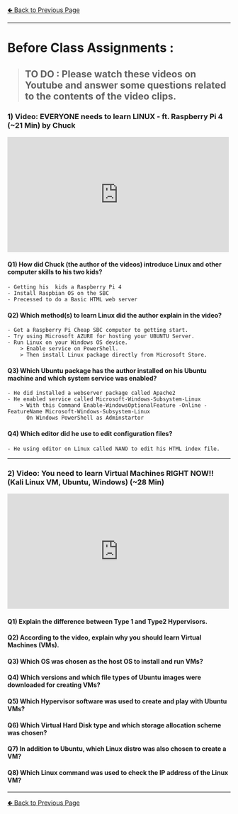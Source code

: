 [🢀 Back to Previous Page](./softwaredev_content_index.md)

* * *

# Before Class Assignments :

> ## TO DO : Please watch these videos on Youtube and answer some questions related to the contents of the video clips.

### 1) Video: EVERYONE needs to learn LINUX - ft. Raspberry Pi 4 (~21 Min) by Chuck

<iframe width="500" height="260" src="https://www.youtube.com/embed/l9YxTXDiiFY" title="YouTube video player" frameborder="0" allow="accelerometer; autoplay; clipboard-write; encrypted-media; gyroscope; picture-in-picture" allowfullscreen></iframe>


#### Q1) How did Chuck (the author of the videos) introduce Linux and other computer skills to his two kids?

	- Getting his  kids a Raspberry Pi 4
	- Install Raspbian OS on the SBC
	- Precessed to do a Basic HTML web server	

#### Q2) Which method(s) to learn Linux did the author explain in the video?

	- Get a Raspberry Pi Cheap SBC computer to getting start.
	- Try using Microsoft AZURE for hosting your UBUNTU Server.
	- Run Linux on your Windows OS device.
		> Enable service on PowerShell.
		> Then install Linux package directly from Microsoft Store.

#### Q3) Which Ubuntu package has the author installed on his Ubuntu machine and which system service was enabled?

	- He did installed a webserver package called Apache2
	- He enabled service called Microsoft-Windows-Subsystem-Linux
		> With this Command Enable-WindowsOptionalFeature -Online -FeatureName Microsoft-Windows-Subsystem-Linux
		  On Windows PowerShell as Adminstartor

#### Q4) Which editor did he use to edit configuration files?

	- He using editor on Linux called NANO to edit his HTML index file. 


* * *


### 2) Video: You need to learn Virtual Machines RIGHT NOW!! (Kali Linux VM, Ubuntu, Windows) (~28 Min)


<iframe width="500" height="260" src="https://www.youtube.com/embed/wX75Z-4MEoM" title="YouTube video player" frameborder="0" allow="accelerometer; autoplay; clipboard-write; encrypted-media; gyroscope; picture-in-picture" allowfullscreen></iframe>


#### Q1) Explain the difference between Type 1 and Type2 Hypervisors.
#### Q2) According to the video, explain why you should learn Virtual Machines (VMs).
#### Q3) Which OS was chosen as the host OS to install and run VMs?
#### Q4) Which versions and which file types of Ubuntu images were downloaded for creating VMs?
#### Q5) Which Hypervisor software was used to create and play with Ubuntu VMs?
#### Q6) Which Virtual Hard Disk type and which storage allocation scheme was chosen?
#### Q7) In addition to Ubuntu, which Linux distro was also chosen to create a VM?
#### Q8) Which Linux command was used to check the IP address of the Linux VM?


* * *


[🢀 Back to Previous Page](./softwaredev_content_index.md)

